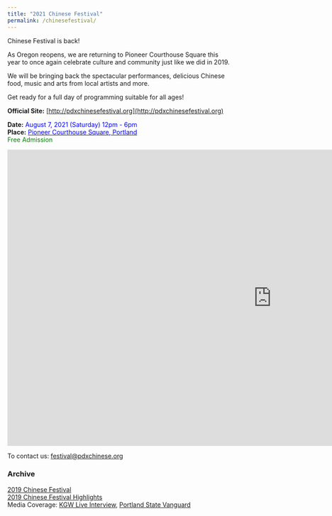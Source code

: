 ```yaml
---
title: "2021 Chinese Festival"
permalink: /chinesefestival/
---
```


Chinese Festival is back!  

As Oregon reopens, we are returning to Pioneer Courthouse Square this year to once again celebrate culture and community just like we did in 2019.  

We will be bringing back the spectacular performances, delicious Chinese food, music and arts from local artists and more.  

Get ready for a full day of programming suitable for all ages!  

**Official Site:** [http://pdxchinesefestival.org](http://pdxchinesefestival.org)

**Date:** <span style="color:blue">August 7, 2021 (Saturday) 12pm - 6pm </span>  
**Place:** [<span style="color:blue">Pioneer Courthouse Square, Portland</span>](https://www.google.com/maps/place/Pioneer+Courthouse+Square/@45.5189095,-122.6795446,19.21z/data=!4m5!3m4!1s0x54950a051d703e13:0xfebc36dc49ec79c7!8m2!3d45.5189217!4d-122.6793478)  
<span style="color:green"> Free Admission</span>


<iframe width="1189" height="669" src="https://www.youtube.com/embed/hOMUih0WrLQ" frameborder="0" allow="accelerometer; autoplay; encrypted-media; gyroscope; picture-in-picture" allowfullscreen></iframe>

To contact us: [festival@pdxchinese.org](mailto:festival@pdxchinese.org)  


### Archive

[2019 Chinese Festival](http://pdxchinese.org/chinesefestival/chinesefestival_2019/)  
[2019 Chinese Festival Highlights](http://pdxchinese.org/chinese-festival-2019/)  
Media Coverage: [KGW Live Interview](https://www.kgw.com/video/life/first-ever-pdx-chinese-festival-on-the-square/283-21872975-6fee-4122-83d1-a83449b083f5), [Portland State Vanguard](https://psuvanguard.com/oregon-chinese-coalition-hosts-chinese-festival/)
